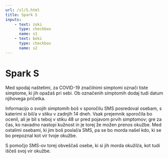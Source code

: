 ```yaml
---
url: /sl/S.html
title: Spark S
inputs:
    - text: zoki
      type: checkbox
      name: s1
    - text: boki
      type: checkbox
      name: s2
---
```

# Spark S

Med spodaj naštetimi, za COVID-19 značilnimi simptomi označi tiste simptome, ki jih opažaš pri sebi. Ob označenih simptomih dodaj tudi datum njihovega pričetka.

Informacijo o svojih simptomih boš v sporočilu SMS posredoval osebam, s katerimi si bil/a v stiku v zadnjih 14 dneh. Vsak prejemnik sporočila bo ocenil, ali je bil s teboj v stiku 48 ur pred pojavom prvih simptomov; gre za čas, ko navadno nastopi kužnost in je torej že možen prenos okužbe. Med ostalimi osebami, ki jim boš poslal/a SMS, pa se bo morda našel kdo, ki se bo prepoznal kot vir tvoje okužbe.

S pomočjo SMS-ov torej obveščaš osebe, ki si jih morda okužil/a, kot tudi iščeš svoj vir okužbe.